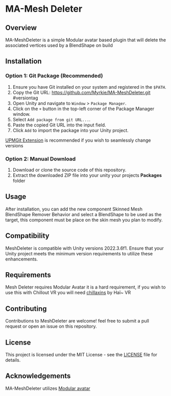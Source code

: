 # MA-Mesh Deleter

## Overview
MA-MeshDeleter is a simple Modular avatar based plugin that will delete the associated vertices used by a BlendShape on build

## Installation

### Option 1: Git Package (Recommended)
1. Ensure you have Git installed on your system and registered in the `$PATH`.
2. Copy the Git URL: https://github.com/Myrkie/MA-MeshDeleter.git #versiontag
3. Open Unity and navigate to `Window` > `Package Manager`.
4. Click on the `+` button in the top-left corner of the Package Manager window.
5. Select `Add package from git URL...`.
6. Paste the copied Git URL into the input field.
7. Click `Add` to import the package into your Unity project.

[UPMGit Extension](https://github.com/mob-sakai/UpmGitExtension) is recommended if you wish to seamlessly change versions

### Option 2: Manual Download
1. Download or clone the source code of this repository.
2. Extract the downloaded ZIP file into your unity your projects **Packages** folder


## Usage
After installation, you can add the new component Skinned Mesh BlendShape Remover Behavior and select a BlendShape to be used as the target, this component must be place on the skin mesh you plan to modify.


## Compatibility
MeshDeleter is compatible with Unity versions 2022.3.6f1. Ensure that your Unity project meets the minimum version requirements to utilize these enhancements.

## Requirements
Mesh Deleter requires Modular Avatar it is a hard requirement, if you wish to use this with Chillout VR you will need [chillaxins](https://docs.hai-vr.dev/docs/products/chillaxins) by Haï~ VR
## Contributing
Contributions to MeshDeleter are welcome! feel free to submit a pull request or open an issue on this repository.

## License
This project is licensed under the MIT License - see the [LICENSE](LICENSE.md) file for details.

## Acknowledgements
MA-MeshDeleter utilizes [Modular avatar](https://modular-avatar.nadena.dev/)
